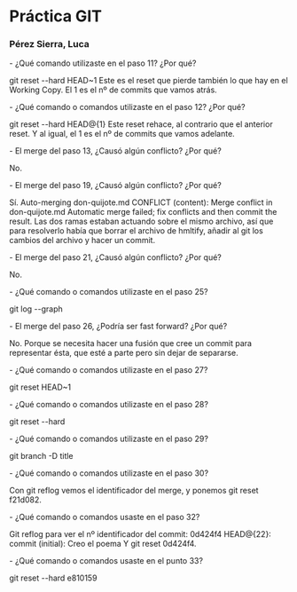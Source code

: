 # Práctica GIT

### Pérez Sierra, Luca


<p>- ¿Qué comando utilizaste en el paso 11? ¿Por qué? </p>
git reset --hard HEAD~1
Este es el reset que pierde también lo que hay en el Working Copy. El 1 es el nº de commits que vamos atrás.</p>

<p>- ¿Qué comando o comandos utilizaste en el paso 12? ¿Por qué? </p>
<p>git reset --hard HEAD@{1}
Este reset rehace, al contrario que el anterior reset. Y al igual, el 1 es el nº de commits que vamos adelante.</p>

<p>- El merge del paso 13, ¿Causó algún conflicto? ¿Por qué? </p>
<p>No.</p>

<p>- El merge del paso 19, ¿Causó algún conflicto? ¿Por qué? </p>
<p>Sí.
Auto-merging don-quijote.md
CONFLICT (content): Merge conflict in don-quijote.md
Automatic merge failed; fix conflicts and then commit the result.
Las dos ramas estaban actuando sobre el mismo archivo, así que para resolverlo había que borrar el archivo de hmltify, añadir al git los cambios del archivo y hacer un commit.</p>

<p>- El merge del paso 21, ¿Causó algún conflicto? ¿Por qué? </p>
<p>No.</p>

<p>- ¿Qué comando o comandos utilizaste en el paso 25? </p>
<p>git log --graph</p>

<p>- El merge del paso 26, ¿Podría ser fast forward? ¿Por qué? </p>
<p>No. Porque se necesita hacer una fusión que cree un commit para representar ésta, que esté a parte pero sin dejar de separarse.</p>

<p>- ¿Qué comando o comandos utilizaste en el paso 27? </p>
git reset HEAD~1</p>

<p>- ¿Qué comando o comandos utilizaste en el paso 28? </p>
<p>git reset --hard</p>

<p>- ¿Qué comando o comandos utilizaste en el paso 29? </p>
<p>git branch -D title</p>

<p>- ¿Qué comando o comandos utilizaste en el paso 30? </p>
<p>Con git reflog vemos el identificador del merge, y ponemos git reset f21d082.</p>

<p>- ¿Qué comando o comandos usaste en el paso 32? </p>
<p>Git reflog para ver el nº identificador del commit:
0d424f4 HEAD@{22}: commit (initial): Creo el poema
Y git reset 0d424f4.</p>

<p>- ¿Qué comando o comandos usaste en el punto 33? </p>
<p>git reset --hard e810159</p>



